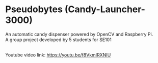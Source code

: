 # Pseudobytes (Candy-Launcher-3000)

An automatic candy dispenser powered by OpenCV and Raspberry Pi. <br/>
A group project developed by 5 students for SE101 <br/>
<br/>


Youtube video link: https://youtu.be/f8VkmIRXNIU <br/>

